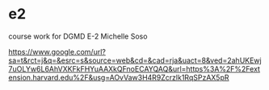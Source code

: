 # e2
course work for DGMD E-2
Michelle Soso

https://www.google.com/url?sa=t&rct=j&q=&esrc=s&source=web&cd=&cad=rja&uact=8&ved=2ahUKEwj7uOLYw6L6AhVXKFkFHYuAAXkQFnoECAYQAQ&url=https%3A%2F%2Fextension.harvard.edu%2F&usg=AOvVaw3H4R9Zcrzlk1RqSPzAX5pR